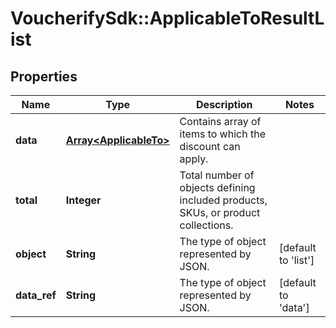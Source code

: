 # VoucherifySdk::ApplicableToResultList

## Properties

| Name | Type | Description | Notes |
| ---- | ---- | ----------- | ----- |
| **data** | [**Array&lt;ApplicableTo&gt;**](ApplicableTo.md) | Contains array of items to which the discount can apply. |  |
| **total** | **Integer** | Total number of objects defining included products, SKUs, or product collections. |  |
| **object** | **String** | The type of object represented by JSON. | [default to &#39;list&#39;] |
| **data_ref** | **String** | The type of object represented by JSON. | [default to &#39;data&#39;] |

